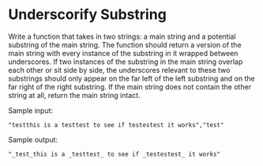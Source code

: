 # Underscorify Substring


Write a function that takes in two strings: a main string and a potential substring of the main string. The function should return a version of the main string with
every instance of the substring in it wrapped between underscores. If two instances of the substring in the main string overlap each other or sit side by side, the
underscores relevant to these two substrings should only appear on the far left of the left substring and on the far right of the right substring. If the main string
does not contain the other string at all, return the main string intact.

Sample input:
```
"testthis is a testtest to see if testestest it works","test"
```

Sample output:
```
"_test_this is a _testtest_ to see if _testestest_ it works"
```